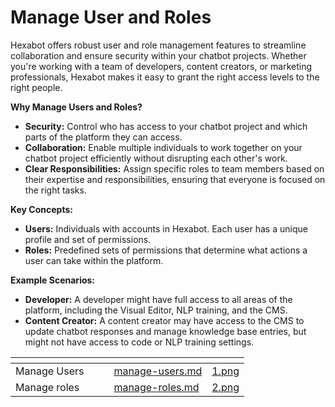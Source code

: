 # Manage User and Roles

Hexabot offers robust user and role management features to streamline collaboration and ensure security within your chatbot projects. Whether you're working with a team of developers, content creators, or marketing professionals, Hexabot makes it easy to grant the right access levels to the right people.

**Why Manage Users and Roles?**

* **Security:** Control who has access to your chatbot project and which parts of the platform they can access.
* **Collaboration:** Enable multiple individuals to work together on your chatbot project efficiently without disrupting each other's work.
* **Clear Responsibilities:** Assign specific roles to team members based on their expertise and responsibilities, ensuring that everyone is focused on the right tasks.

**Key Concepts:**

* **Users:** Individuals with accounts in Hexabot. Each user has a unique profile and set of permissions.
* **Roles:** Predefined sets of permissions that determine what actions a user can take within the platform.

**Example Scenarios:**

* **Developer:** A developer might have full access to all areas of the platform, including the Visual Editor, NLP training, and the CMS.
* **Content Creator:** A content creator may have access to the CMS to update chatbot responses and manage knowledge base entries, but might not have access to code or NLP training settings.

<table data-view="cards"><thead><tr><th></th><th></th><th></th><th data-hidden data-card-target data-type="content-ref"></th><th data-hidden data-card-cover data-type="files"></th></tr></thead><tbody><tr><td>Manage Users</td><td></td><td></td><td><a href="manage-users.md">manage-users.md</a></td><td><a href="../../.gitbook/assets/1.png">1.png</a></td></tr><tr><td>Manage roles</td><td></td><td></td><td><a href="manage-roles.md">manage-roles.md</a></td><td><a href="../../.gitbook/assets/2.png">2.png</a></td></tr></tbody></table>

